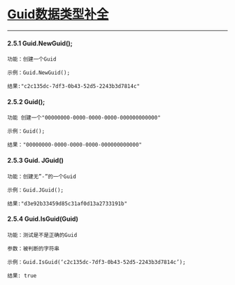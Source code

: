 # [Guid数据类型补全](/example/Guid.htm)

---

#### 2.5.1 Guid.NewGuid\(\);

```
功能：创建一个Guid

示例：Guid.NewGuid();

结果:"c2c135dc-7df3-0b43-52d5-2243b3d7814c"
```

#### 2.5.2 Guid\(\);

```
功能 创建一个"00000000-0000-0000-0000-000000000000"

示例：Guid();

结果："00000000-0000-0000-0000-000000000000"
```

#### 2.5.3 Guid. JGuid\(\)

```
功能：创建无”-”的一个Guid

示例：Guid.JGuid();

结果:"d3e92b33459d85c31af0d13a2733191b"
```

#### 2.5.4 Guid.IsGuid\(Guid\)

```
功能：测试是不是正确的Guid

参数：被判断的字符串

示例：Guid.IsGuid(‘c2c135dc-7df3-0b43-52d5-2243b3d7814c’);

结果: true
```




